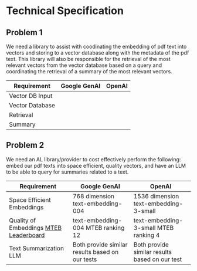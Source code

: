 # Technical Specification 
       
## Problem 1
We need a library to assist with coodinating the embedding of pdf text into vectors and storing to a vector database along with the metadata of the pdf text. This library will also be responsible for the retrieval of the most relevant vectors from the vector database based on a query and coordinating the retrieval of a summary of the most relevant vectors.

| Requirement | Google GenAI | OpenAI |
|-------------|----------|----------|
| Vector DB Input |   | |
| Vector Database |  |  |
| Retrieval |  |  |
| Summary |  |  |

## Problem 2
We need an AL library/provider to cost effectively perform the following: embed our pdf texts into space efficient, quality vectors, and have an LLM to be able to query for summaries related to a text.


| Requirement | Google GenAI | OpenAI |
|-------------|----------|----------|
| Space Efficient Embeddings | 768 dimension text-embedding-004  | 1536 dimension text-embedding-3-small |
| Quality of Embeddings [MTEB Leaderboard](https://huggingface.co/spaces/mteb/leaderboard) | text-embedding-004 MTEB ranking 12 | text-embedding-3-small MTEB ranking 4 |
| Text Summarization LLM | Both provide similar results based on our tests | Both provide similar results based on our test